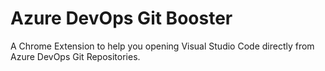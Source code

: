 # Azure DevOps Git Booster

A Chrome Extension to help you opening Visual Studio Code
directly from Azure DevOps Git Repositories.
